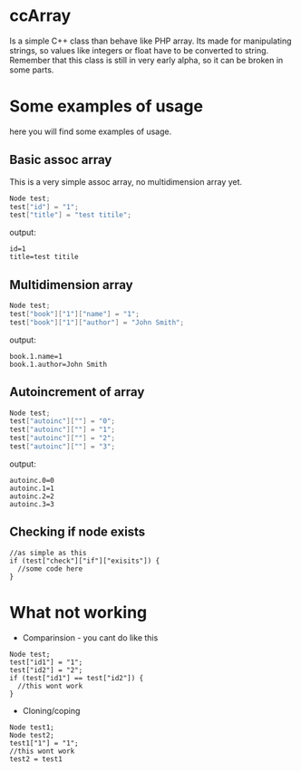 ccArray
=======

Is a simple C++ class than behave like PHP array. Its made for manipulating strings, so values like integers or float have to be converted to string. Remember that this class is still in very early alpha, so it can be broken in some parts.

# Some examples of usage
here you will find some examples of usage.
## Basic assoc array

This is a very simple assoc array, no multidimension array yet. 

```cpp
Node test;
test["id"] = "1";
test["title"] = "test titile";  
```
output:
```
id=1
title=test titile
```
## Multidimension array

```cpp
Node test;
test["book"]["1"]["name"] = "1";
test["book"]["1"]["author"] = "John Smith";  
```
output:
```
book.1.name=1
book.1.author=John Smith
```
## Autoincrement of array

```cpp
Node test;
test["autoinc"][""] = "0";
test["autoinc"][""] = "1";
test["autoinc"][""] = "2";
test["autoinc"][""] = "3";
```
output:
```
autoinc.0=0
autoinc.1=1
autoinc.2=2
autoinc.3=3
```

## Checking if node exists
```
//as simple as this
if (test["check"]["if"]["exisits"]) {
  //some code here
}
```

# What not working

 - Comparinsion - you cant do like this
```
Node test;
test["id1"] = "1";
test["id2"] = "2";
if (test["id1"] == test["id2"]) {
  //this wont work
}
```
 - Cloning/coping
```
Node test1;
Node test2;
test1["1"] = "1";
//this wont work
test2 = test1
```
